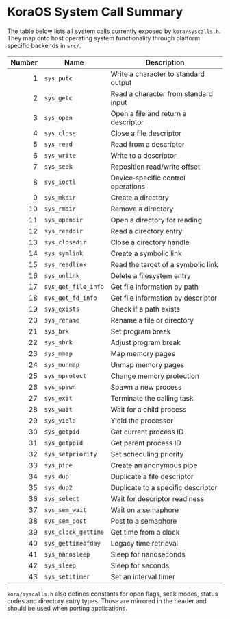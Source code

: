 # KoraOS System Call Summary

The table below lists all system calls currently exposed by `kora/syscalls.h`. They map onto host operating system functionality through platform specific backends in `src/`.

| Number | Name | Description |
|-------:|------|-------------|
| 1 | `sys_putc` | Write a character to standard output |
| 2 | `sys_getc` | Read a character from standard input |
| 3 | `sys_open` | Open a file and return a descriptor |
| 4 | `sys_close` | Close a file descriptor |
| 5 | `sys_read` | Read from a descriptor |
| 6 | `sys_write` | Write to a descriptor |
| 7 | `sys_seek` | Reposition read/write offset |
| 8 | `sys_ioctl` | Device‑specific control operations |
| 9 | `sys_mkdir` | Create a directory |
| 10 | `sys_rmdir` | Remove a directory |
| 11 | `sys_opendir` | Open a directory for reading |
| 12 | `sys_readdir` | Read a directory entry |
| 13 | `sys_closedir` | Close a directory handle |
| 14 | `sys_symlink` | Create a symbolic link |
| 15 | `sys_readlink` | Read the target of a symbolic link |
| 16 | `sys_unlink` | Delete a filesystem entry |
| 17 | `sys_get_file_info` | Get file information by path |
| 18 | `sys_get_fd_info` | Get file information by descriptor |
| 19 | `sys_exists` | Check if a path exists |
| 20 | `sys_rename` | Rename a file or directory |
| 21 | `sys_brk` | Set program break |
| 22 | `sys_sbrk` | Adjust program break |
| 23 | `sys_mmap` | Map memory pages |
| 24 | `sys_munmap` | Unmap memory pages |
| 25 | `sys_mprotect` | Change memory protection |
| 26 | `sys_spawn` | Spawn a new process |
| 27 | `sys_exit` | Terminate the calling task |
| 28 | `sys_wait` | Wait for a child process |
| 29 | `sys_yield` | Yield the processor |
| 30 | `sys_getpid` | Get current process ID |
| 31 | `sys_getppid` | Get parent process ID |
| 32 | `sys_setpriority` | Set scheduling priority |
| 33 | `sys_pipe` | Create an anonymous pipe |
| 34 | `sys_dup` | Duplicate a file descriptor |
| 35 | `sys_dup2` | Duplicate to a specific descriptor |
| 36 | `sys_select` | Wait for descriptor readiness |
| 37 | `sys_sem_wait` | Wait on a semaphore |
| 38 | `sys_sem_post` | Post to a semaphore |
| 39 | `sys_clock_gettime` | Get time from a clock |
| 40 | `sys_gettimeofday` | Legacy time retrieval |
| 41 | `sys_nanosleep` | Sleep for nanoseconds |
| 42 | `sys_sleep` | Sleep for seconds |
| 43 | `sys_setitimer` | Set an interval timer |

`kora/syscalls.h` also defines constants for open flags, seek modes, status codes and directory entry types.  Those are mirrored in the header and should be used when porting applications.
